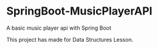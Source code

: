 # SpringBoot-MusicPlayerAPI
A basic music player api with Spring Boot

This project has made for Data Structures Lesson.
